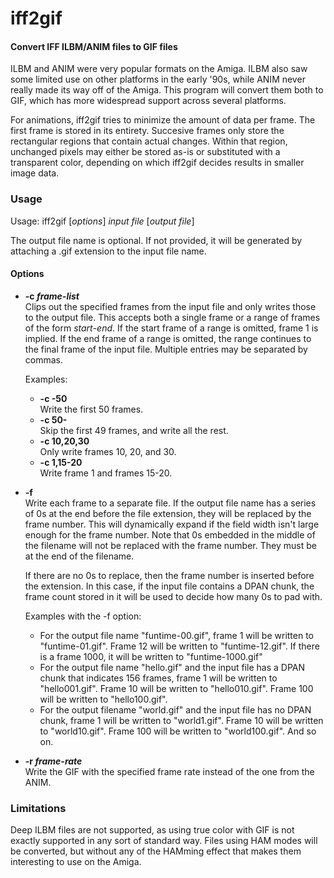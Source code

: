 # iff2gif
#### Convert IFF ILBM/ANIM files to GIF files

ILBM and ANIM were very popular formats on the Amiga. ILBM also saw some limited use on other platforms in
the early '90s, while ANIM never really made its way off of the Amiga. This program will convert them both to GIF,
which has more widespread support across several platforms.

For animations, iff2gif tries to minimize the amount of data per frame. The first frame is stored in its entirety. Succesive
frames only store the rectangular regions that contain actual changes. Within that region, unchanged pixels may either be
stored as-is or substituted with a transparent color, depending on which iff2gif decides results in smaller image data.

### Usage

Usage: iff2gif [*options*] *input file* [*output file*]

The output file name is optional. If not provided, it will be generated by attaching a .gif extension to the input file name.

#### Options

* **-c *frame-list***  
  Clips out the specified frames from the input file and only writes those to the output file.
  This accepts both a single frame or a range of frames of the form *start*-*end*. If the start frame of a range
  is omitted, frame 1 is implied. If the end frame of a range is omitted, the range continues to the final frame
  of the input file. Multiple entries may be separated by commas.

  Examples:
  - **-c -50**  
    Write the first 50 frames.
  - **-c 50-**  
    Skip the first 49 frames, and write all the rest.
  - **-c 10,20,30**  
    Only write frames 10, 20, and 30.
  - **-c 1,15-20**  
    Write frame 1 and frames 15-20.

* **-f**  
  Write each frame to a separate file. If the output file name has a series of 0s
  at the end before the file extension, they will be replaced by the frame
  number. This will dynamically expand if the field width isn't large
  enough for the frame number. Note that 0s embedded in the middle of the filename will
  not be replaced with the frame number. They must be at the end of the filename.
    
  If there are no 0s to replace, then the frame number is inserted before the extension. In this case,
  if the input file contains a DPAN chunk, the frame count stored in it will be used to decide how many
  0s to pad with.
    
  Examples with the -f option:
  - For the output file name "funtime-00.gif", frame 1 will be written to "funtime-01.gif".
    Frame 12 will be written to "funtime-12.gif". If there is a frame 1000, it
    will be written to "funtime-1000.gif"
  - For the output file name "hello.gif" and the input file has a DPAN chunk that
    indicates 156 frames, frame 1 will be written to "hello001.gif".
    Frame 10 will be written to "hello010.gif".
    Frame 100 will be written to "hello100.gif".
  - For the output filename "world.gif" and the input file has no DPAN chunk, frame 1
    will be written to "world1.gif". Frame 10 will be written to "world10.gif".
    Frame 100 will be written to "world100.gif". And so on.</dd>

* **-r *frame-rate***  
  Write the GIF with the specified frame rate instead of the one from the ANIM.

### Limitations
Deep ILBM files are not supported, as using true color with GIF is not exactly supported in any sort of standard way. Files
using HAM modes will be converted, but without any of the HAMming effect that makes them interesting to use on the Amiga.
